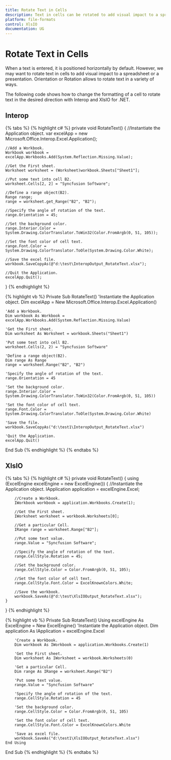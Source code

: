 ```yaml
---
title: Rotate Text in Cells
description: Text in cells can be rotated to add visual impact to a spreadsheet or a presentation.
platform: file-formats
control: XlsIO
documentation: UG
---
```


# Rotate Text in Cells

When a text is entered, it is positioned horizontally by default. However, we may want to rotate text in cells to add visual impact to a spreadsheet or a presentation. Orientation or Rotation allows to rotate text in a variety of ways.

The following code shows how to change the formatting of a cell to rotate text in the desired direction with Interop and XlsIO for .NET.

## Interop

{% tabs %}
{% highlight c# %}
private void RotateText()
{
    //Instantiate the Application object.
    var excelApp = new Microsoft.Office.Interop.Excel.Application();

    //Add a Workbook.
    Workbook workbook = excelApp.Workbooks.Add(System.Reflection.Missing.Value);

    //Get the First sheet.
    Worksheet worksheet = (Worksheet)workbook.Sheets["Sheet1"];

    //Put some text into cell B2.
    worksheet.Cells[2, 2] = "Syncfusion Software";

    //Define a range object(B2).
    Range range;
    range = worksheet.get_Range("B2", "B2");

    //Specify the angle of rotation of the text.
    range.Orientation = 45;

    //Set the background color.
    range.Interior.Color = System.Drawing.ColorTranslator.ToWin32(Color.FromArgb(0, 51, 105));

    //Set the font color of cell text.
    range.Font.Color = System.Drawing.ColorTranslator.ToOle(System.Drawing.Color.White);

    //Save the excel file.
    workbook.SaveCopyAs(@"d:\test\InteropOutput_RotateText.xlsx");

    //Quit the Application.
    excelApp.Quit();
}
{% endhighlight %}

{% highlight vb %}
Private Sub RotateText()
    'Instantiate the Application object.
    Dim excelApp = New Microsoft.Office.Interop.Excel.Application()

    'Add a Workbook.
    Dim workbook As Workbook = excelApp.Workbooks.Add(System.Reflection.Missing.Value)

    'Get the First sheet.
    Dim worksheet As Worksheet = workbook.Sheets("Sheet1")

    'Put some text into cell B2.
    worksheet.Cells(2, 2) = "Syncfusion Software"

    'Define a range object(B2).
    Dim range As Range
    range = worksheet.Range("B2", "B2")

    'Specify the angle of rotation of the text.
    range.Orientation = 45

    'Set the background color.
    range.Interior.Color = System.Drawing.ColorTranslator.ToWin32(Color.FromArgb(0, 51, 105))

    'Set the font color of cell text.
    range.Font.Color = System.Drawing.ColorTranslator.ToOle(System.Drawing.Color.White)

    'Save the file.
    workbook.SaveCopyAs("d:\test1\InteropOutput_RotateText.xlsx")

    'Quit the Application.
    excelApp.Quit()
End Sub
{% endhighlight %}
{% endtabs %}

## XlsIO

{% tabs %}
{% highlight c# %}
private void RotateText()
{
    using (ExcelEngine excelEngine = new ExcelEngine())
    {
        //Instantiate the Application object.
        IApplication application = excelEngine.Excel;

        //Create a Workbook.
        IWorkbook workbook = application.Workbooks.Create(1);

        //Get the First sheet.
        IWorksheet worksheet = workbook.Worksheets[0];

        //Get a particular Cell.
        IRange range = worksheet.Range["B2"];

        //Put some text value.
        range.Value = "Syncfusion Software";

        //Specify the angle of rotation of the text.
        range.CellStyle.Rotation = 45;

        //Set the background color.
        range.CellStyle.Color = Color.FromArgb(0, 51, 105);

        //Set the font color of cell text.
        range.CellStyle.Font.Color = ExcelKnownColors.White;

        //Save the workbook.
        workbook.SaveAs(@"d:\test\XlsIOOutput_RotateText.xlsx");
    }
}
{% endhighlight %}

{% highlight vb %}
Private Sub RotateText()
    Using excelEngine As ExcelEngine = New ExcelEngine()
        'Instantiate the Application object.
        Dim application As IApplication = excelEngine.Excel

        'Create a Workbook.
        Dim workbook As IWorkbook = application.Workbooks.Create(1)

        'Get the First sheet.
        Dim worksheet As IWorksheet = workbook.Worksheets(0)

        'Get a particular Cell.
        Dim range As IRange = worksheet.Range("B2")

        'Put some text value.
        range.Value = "Syncfusion Software"

        'Specify the angle of rotation of the text.
        range.CellStyle.Rotation = 45

        'Set the background color.
        range.CellStyle.Color = Color.FromArgb(0, 51, 105)

        'Set the font color of cell text.
        range.CellStyle.Font.Color = ExcelKnownColors.White

        'Save as excel file.
        workbook.SaveAs("d:\test1\XlsIOOutput_RotateText.xlsx")
    End Using
End Sub
{% endhighlight %}
{% endtabs %}
